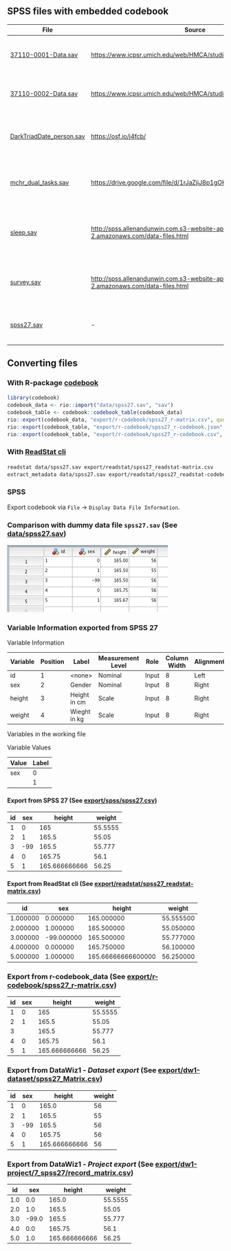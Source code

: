## SPSS files with embedded codebook

| File                                                      | Source                                                                                  | File creator                                          |
| --------------------------------------------------------- | --------------------------------------------------------------------------------------- | ----------------------------------------------------- |
| [37110-0001-Data.sav](data/37110-0001-Data.sav)           | <https://www.icpsr.umich.edu/web/HMCA/studies/37110/versions/V1>                        | SPSS System File TICS 64-bit Linux 25.0.0.0           |
| [37110-0002-Data.sav](data/37110-0002-Data.sav)           | <https://www.icpsr.umich.edu/web/HMCA/studies/37110/versions/V1>                        | SPSS System File TICS 64-bit Linux 25.0.0.0           |
| [DarkTriadDate_person.sav](data/DarkTriadDate_person.sav) | <https://osf.io/j4fcb/>                                                                 | SPSS System File TICS 64-bit MS Windows 22.0.0.0      |
| [mchr_dual_tasks.sav](data/mchr_dual_tasks.sav)           | <https://drive.google.com/file/d/1rJaZjiJ8p1gOKn6Vwq8AK9zSkB4aAMfv>                     | SPSS System File TICS 64-bit MS Windows 24.0.0.0      |
| [sleep.sav](data/sleep.sav)                               | <http://spss.allenandunwin.com.s3-website-ap-southeast-2.amazonaws.com/data-files.html> | SPSS System File MS Windows Release 12.0 spssio32.dll |
| [survey.sav](data/survey.sav)                             | <http://spss.allenandunwin.com.s3-website-ap-southeast-2.amazonaws.com/data-files.html> | SPSS System File MS Windows Release 15.0.0            |
| [spss27.sav](data/spss27.sav)                             | -                                                                                       | SPSS SPSS System File TICS 64-bit Macintosh 27.0.0.0  |

## Converting files

### With R-package [codebook](https://rubenarslan.github.io/codebook/)

```r
library(codebook)
codebook_data <- rio::import("data/spss27.sav", "sav")
codebook_table <- codebook::codebook_table(codebook_data)
rio::export(codebook_data, "export/r-codebook/spss27_r-matrix.csv", quote = TRUE)
rio::export(codebook_table, "export/r-codebook/spss27_r-codebook.json", quote = TRUE)
rio::export(codebook_table, "export/r-codebook/spss27_r-codebook.csv", quote = TRUE)
```

### With [ReadStat cli](https://github.com/WizardMac/ReadStat)

```sh
readstat data/spss27.sav export/readstat/spss27_readstat-matrix.csv
extract_metadata data/spss27.sav export/readstat/spss27_readstat-codebook.json
```

### SPSS

Export codebook via `File` -> `Display Data File Information`.

### Comparison with dummy data file `spss27.sav` (See [data/spss27.sav](data/spss27.sav))

![](assets/spss27.png)

### Variable Information exported from SPSS 27

Variable Information

| Variable | Position | Label        | Measurement Level | Role  | Column Width | Alignment | Print Format | Write Format | Missing Values |
| -------- | -------- | ------------ | ----------------- | ----- | ------------ | --------- | ------------ | ------------ | -------------- |
| id       | 1        | \<none\>     | Nominal           | Input | 8            | Left      | F8           | F8           |                |
| sex      | 2        | Gender       | Nominal           | Input | 8            | Right     | F8           | F8           | -99            |
| height   | 3        | Height in cm | Scale             | Input | 8            | Right     | F8.2         | F8.2         |                |
| weight   | 4        | Wieght in kg | Scale             | Input | 8            | Right     | F8           | F8           |                |

Variables in the working file

Variable Values

| Value | Label |
| ----- | ----- |
| sex   | 0     | female |
|       | 1     | male |

#### Export from SPSS 27 (See [export/spss/spss27.csv](export/spss/spss27.csv))

| id  | sex | height        | weight  |
| --- | --- | ------------- | ------- |
| 1   | 0   | 165           | 55.5555 |
| 2   | 1   | 165.5         | 55.05   |
| 3   | -99 | 165.5         | 55.777  |
| 4   | 0   | 165.75        | 56.1    |
| 5   | 1   | 165.666666666 | 56.25   |

#### Export from ReadStat cli (See [export/readstat/spss27_readstat-matrix.csv](export/readstat/spss27_readstat-matrix.csv))

| id       | sex        | height             | weight    |
| -------- | ---------- | ------------------ | --------- |
| 1.000000 | 0.000000   | 165.000000         | 55.555500 |
| 2.000000 | 1.000000   | 165.500000         | 55.050000 |
| 3.000000 | -99.000000 | 165.500000         | 55.777000 |
| 4.000000 | 0.000000   | 165.750000         | 56.100000 |
| 5.000000 | 1.000000   | 165.66666666600000 | 56.250000 |

### Export from r-codebook_data (See [export/r-codebook/spss27_r-matrix.csv](export/r-codebook/spss27_r-matrix.csv))

| id  | sex | height        | weight  |
| --- | --- | ------------- | ------- |
| 1   | 0   | 165           | 55.5555 |
| 2   | 1   | 165.5         | 55.05   |
| 3   |     | 165.5         | 55.777  |
| 4   | 0   | 165.75        | 56.1    |
| 5   | 1   | 165.666666666 | 56.25   |

### Export from DataWiz1 - _Dataset export_ (See [export/dw1-dataset/spss27_Matrix.csv](export/dw1/spss27_Matrix.csv))

| id  | sex | height        | weight |
| --- | --- | ------------- | ------ |
| 1   | 0   | 165.0         | 56     |
| 2   | 1   | 165.5         | 55     |
| 3   | -99 | 165.5         | 56     |
| 4   | 0   | 165.75        | 56     |
| 5   | 1   | 165.666666666 | 56     |

### Export from DataWiz1 - _Project export_ (See [export/dw1-project/7_spss27/record_matrix.csv](export/dw1-project/7_spss27/record_matrix.csv))

| id  | sex   | height        | weight  |
| --- | ----- | ------------- | ------- |
| 1.0 | 0.0   | 165.0         | 55.5555 |
| 2.0 | 1.0   | 165.5         | 55.05   |
| 3.0 | -99.0 | 165.5         | 55.777  |
| 4.0 | 0.0   | 165.75        | 56.1    |
| 5.0 | 1.0   | 165.666666666 | 56.25   |
